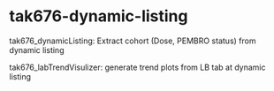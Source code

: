 # tak676-dynamic-listing


  tak676_dynamicListing: Extract cohort (Dose, PEMBRO status) from dynamic listing
  
  
  tak676_labTrendVisulizer: generate trend plots from LB tab at dynamic listing
